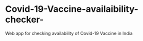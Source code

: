 # Covid-19-Vaccine-availaibility-checker-
Web app for checking availability of Covid-19 Vaccine in India 
